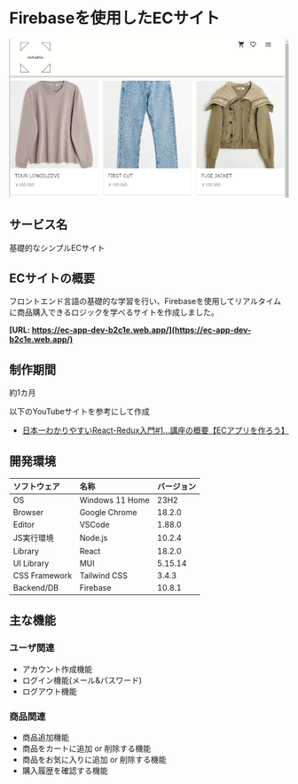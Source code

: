 # Firebaseを使用したECサイト

![サイト画像1](./src/assets/img/forReadme/site.png)

## サービス名

基礎的なシンプルECサイト

## ECサイトの概要

フロントエンド言語の基礎的な学習を行い、Firebaseを使用してリアルタイムに商品購入できるロジックを学べるサイトを作成しました。

**[URL: https://ec-app-dev-b2c1e.web.app/](https://ec-app-dev-b2c1e.web.app/)**

## 制作期間

約1カ月

以下のYouTubeサイトを参考にして作成  

- [日本一わかりやすいReact-Redux入門#1...講座の概要【ECアプリを作ろう】](https://www.youtube.com/watch?v=FBMA34gUsgw&list=PLX8Rsrpnn3IWavNOj3n4Vypzwb3q1RXhr)

## 開発環境

| ソフトウェア | 名称 | バージョン |
| :-- | :-- | :-- |
| OS | Windows 11 Home | 23H2 |
| Browser | Google Chrome | 18.2.0 |
| Editor | VSCode | 1.88.0 |
| JS実行環境 | Node.js | 10.2.4 |
| Library | React | 18.2.0 |
| UI Library | MUI | 5.15.14 |
| CSS Framework| Tailwind CSS | 3.4.3 |
| Backend/DB | Firebase | 10.8.1 |

## 主な機能

### ユーザ関連

- アカウント作成機能
- ログイン機能(メール&パスワード)
- ログアウト機能

### 商品関連

- 商品追加機能
- 商品をカートに追加 or 削除する機能
- 商品をお気に入りに追加 or 削除する機能
- 購入履歴を確認する機能
